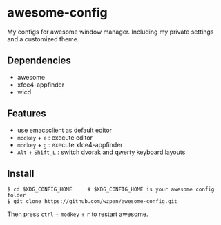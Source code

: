 awesome-config
===

My configs for awesome window manager. Including my private settings and a customized theme.

## Dependencies

* awesome
* xfce4-appfinder
* wicd

## Features

* use emacsclient as default editor
* `modkey` + `e` : execute editor
* `modkey` + `g` : execute xfce4-appfinder
* `Alt` + `Shift_L` : switch dvorak and qwerty keyboard layouts

## Install

```
$ cd $XDG_CONFIG_HOME     # $XDG_CONFIG_HOME is your awesome config folder
$ git clone https://github.com/wzpan/awesome-config.git
```

Then press `ctrl` + `modkey` + `r` to restart awesome.
